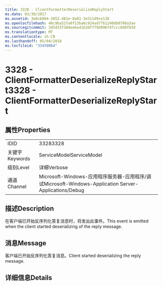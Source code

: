 ```yaml
---
title: 3328 - ClientFormatterDeserializeReplyStart
ms.date: 03/30/2017
ms.assetid: 3e8cb064-3052-481e-8a81-3e311d9ce138
ms.openlocfilehash: 46c9ba51fa0f13ba6c924ad77b1240db0798a3ae
ms.sourcegitcommit: 3d5d33f384eeba41b2dff79d096f47ccc8d8f03d
ms.translationtype: MT
ms.contentlocale: zh-CN
ms.lasthandoff: 05/04/2018
ms.locfileid: "33459064"
---
```

# <a name="3328---clientformatterdeserializereplystart"></a><span data-ttu-id="2de66-102">3328 - ClientFormatterDeserializeReplyStart</span><span class="sxs-lookup"><span data-stu-id="2de66-102">3328 - ClientFormatterDeserializeReplyStart</span></span>
## <a name="properties"></a><span data-ttu-id="2de66-103">属性</span><span class="sxs-lookup"><span data-stu-id="2de66-103">Properties</span></span>  
  
|||  
|-|-|  
|<span data-ttu-id="2de66-104">ID</span><span class="sxs-lookup"><span data-stu-id="2de66-104">ID</span></span>|<span data-ttu-id="2de66-105">3328</span><span class="sxs-lookup"><span data-stu-id="2de66-105">3328</span></span>|  
|<span data-ttu-id="2de66-106">关键字</span><span class="sxs-lookup"><span data-stu-id="2de66-106">Keywords</span></span>|<span data-ttu-id="2de66-107">ServiceModel</span><span class="sxs-lookup"><span data-stu-id="2de66-107">ServiceModel</span></span>|  
|<span data-ttu-id="2de66-108">级别</span><span class="sxs-lookup"><span data-stu-id="2de66-108">Level</span></span>|<span data-ttu-id="2de66-109">详细</span><span class="sxs-lookup"><span data-stu-id="2de66-109">Verbose</span></span>|  
|<span data-ttu-id="2de66-110">通道</span><span class="sxs-lookup"><span data-stu-id="2de66-110">Channel</span></span>|<span data-ttu-id="2de66-111">Microsoft-Windows-应用程序服务器-应用程序/调试</span><span class="sxs-lookup"><span data-stu-id="2de66-111">Microsoft-Windows-Application Server-Applications/Debug</span></span>|  
  
## <a name="description"></a><span data-ttu-id="2de66-112">描述</span><span class="sxs-lookup"><span data-stu-id="2de66-112">Description</span></span>  
 <span data-ttu-id="2de66-113">在客户端已开始反序列化答复消息时，将发出此事件。</span><span class="sxs-lookup"><span data-stu-id="2de66-113">This event is emitted when the client started deserializing of the reply message.</span></span>  
  
## <a name="message"></a><span data-ttu-id="2de66-114">消息</span><span class="sxs-lookup"><span data-stu-id="2de66-114">Message</span></span>  
 <span data-ttu-id="2de66-115">客户端已开始反序列化答复消息。</span><span class="sxs-lookup"><span data-stu-id="2de66-115">Client started deserializing the reply message.</span></span>  
  
## <a name="details"></a><span data-ttu-id="2de66-116">详细信息</span><span class="sxs-lookup"><span data-stu-id="2de66-116">Details</span></span>
